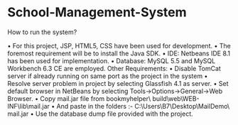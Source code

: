 # School-Management-System

How to run the system?

•	For this project, JSP, HTML5, CSS have been used for development. 
•	The foremost requirement will be to install the Java SDK.
•	IDE: Netbeans IDE 8.1 has been used for implementation.
•	Database: MySQL 5.5 and MySQL Workbench 6.3 CE are employed.
Other Requirements: 
•	Disable TomCat server if already running on same port as the project in the system 
•	Resolve server problem in project by selecting Glassfish 4.1 as server.
•	Set default browser in NetBeans by selecting Tools->Options->General->Web Browser.
•	Copy mail.jar file from    bookmyhelper\ build\web\WEB-INF\lib\mail.jar
•	And paste in the folders :-    C:\Users\B7\Desktop\MailDemo\ mail.jar
•	Use the database dump file provided with the project.
